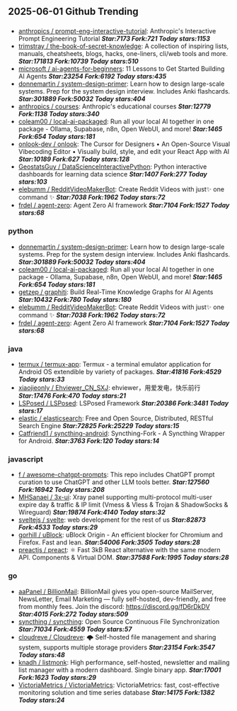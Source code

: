 ## 2025-06-01 Github Trending

### 
* [anthropics / prompt-eng-interactive-tutorial](https://github.com/anthropics/prompt-eng-interactive-tutorial): Anthropic's Interactive Prompt Engineering Tutorial ***Star:7173 Fork:721 Today stars:1153***
* [trimstray / the-book-of-secret-knowledge](https://github.com/trimstray/the-book-of-secret-knowledge): A collection of inspiring lists, manuals, cheatsheets, blogs, hacks, one-liners, cli/web tools and more. ***Star:171813 Fork:10739 Today stars:510***
* [microsoft / ai-agents-for-beginners](https://github.com/microsoft/ai-agents-for-beginners): 11 Lessons to Get Started Building AI Agents ***Star:23254 Fork:6192 Today stars:435***
* [donnemartin / system-design-primer](https://github.com/donnemartin/system-design-primer): Learn how to design large-scale systems. Prep for the system design interview. Includes Anki flashcards. ***Star:301889 Fork:50032 Today stars:404***
* [anthropics / courses](https://github.com/anthropics/courses): Anthropic's educational courses ***Star:12779 Fork:1138 Today stars:340***
* [coleam00 / local-ai-packaged](https://github.com/coleam00/local-ai-packaged): Run all your local AI together in one package - Ollama, Supabase, n8n, Open WebUI, and more! ***Star:1465 Fork:654 Today stars:181***
* [onlook-dev / onlook](https://github.com/onlook-dev/onlook): The Cursor for Designers • An Open-Source Visual Vibecoding Editor • Visually build, style, and edit your React App with AI ***Star:10189 Fork:627 Today stars:128***
* [GeostatsGuy / DataScienceInteractivePython](https://github.com/GeostatsGuy/DataScienceInteractivePython): Python interactive dashboards for learning data science ***Star:1407 Fork:277 Today stars:103***
* [elebumm / RedditVideoMakerBot](https://github.com/elebumm/RedditVideoMakerBot): Create Reddit Videos with just✨ one command ✨ ***Star:7038 Fork:1962 Today stars:72***
* [frdel / agent-zero](https://github.com/frdel/agent-zero): Agent Zero AI framework ***Star:7104 Fork:1527 Today stars:68***

### python
* [donnemartin / system-design-primer](https://github.com/donnemartin/system-design-primer): Learn how to design large-scale systems. Prep for the system design interview. Includes Anki flashcards. ***Star:301889 Fork:50032 Today stars:404***
* [coleam00 / local-ai-packaged](https://github.com/coleam00/local-ai-packaged): Run all your local AI together in one package - Ollama, Supabase, n8n, Open WebUI, and more! ***Star:1465 Fork:654 Today stars:181***
* [getzep / graphiti](https://github.com/getzep/graphiti): Build Real-Time Knowledge Graphs for AI Agents ***Star:10432 Fork:780 Today stars:180***
* [elebumm / RedditVideoMakerBot](https://github.com/elebumm/RedditVideoMakerBot): Create Reddit Videos with just✨ one command ✨ ***Star:7038 Fork:1962 Today stars:72***
* [frdel / agent-zero](https://github.com/frdel/agent-zero): Agent Zero AI framework ***Star:7104 Fork:1527 Today stars:68***

### java
* [termux / termux-app](https://github.com/termux/termux-app): Termux - a terminal emulator application for Android OS extendible by variety of packages. ***Star:41816 Fork:4529 Today stars:33***
* [xiaojieonly / Ehviewer_CN_SXJ](https://github.com/xiaojieonly/Ehviewer_CN_SXJ): ehviewer，用爱发电，快乐前行 ***Star:17476 Fork:470 Today stars:21***
* [LSPosed / LSPosed](https://github.com/LSPosed/LSPosed): LSPosed Framework ***Star:20386 Fork:3481 Today stars:17***
* [elastic / elasticsearch](https://github.com/elastic/elasticsearch): Free and Open Source, Distributed, RESTful Search Engine ***Star:72825 Fork:25229 Today stars:15***
* [Catfriend1 / syncthing-android](https://github.com/Catfriend1/syncthing-android): Syncthing-Fork - A Syncthing Wrapper for Android. ***Star:3763 Fork:120 Today stars:14***

### javascript
* [f / awesome-chatgpt-prompts](https://github.com/f/awesome-chatgpt-prompts): This repo includes ChatGPT prompt curation to use ChatGPT and other LLM tools better. ***Star:127560 Fork:16942 Today stars:208***
* [MHSanaei / 3x-ui](https://github.com/MHSanaei/3x-ui): Xray panel supporting multi-protocol multi-user expire day & traffic & IP limit (Vmess & Vless & Trojan & ShadowSocks & Wireguard) ***Star:19874 Fork:4140 Today stars:32***
* [sveltejs / svelte](https://github.com/sveltejs/svelte): web development for the rest of us ***Star:82873 Fork:4533 Today stars:29***
* [gorhill / uBlock](https://github.com/gorhill/uBlock): uBlock Origin - An efficient blocker for Chromium and Firefox. Fast and lean. ***Star:54006 Fork:3505 Today stars:28***
* [preactjs / preact](https://github.com/preactjs/preact): ⚛️ Fast 3kB React alternative with the same modern API. Components & Virtual DOM. ***Star:37588 Fork:1995 Today stars:28***

### go
* [aaPanel / BillionMail](https://github.com/aaPanel/BillionMail): BillionMail gives you open-source MailServer, NewsLetter, Email Marketing — fully self-hosted, dev-friendly, and free from monthly fees. Join the discord: https://discord.gg/fD6rDkDV ***Star:4015 Fork:272 Today stars:509***
* [syncthing / syncthing](https://github.com/syncthing/syncthing): Open Source Continuous File Synchronization ***Star:71034 Fork:4559 Today stars:57***
* [cloudreve / Cloudreve](https://github.com/cloudreve/Cloudreve): 🌩 Self-hosted file management and sharing system, supports multiple storage providers ***Star:23154 Fork:3547 Today stars:48***
* [knadh / listmonk](https://github.com/knadh/listmonk): High performance, self-hosted, newsletter and mailing list manager with a modern dashboard. Single binary app. ***Star:17001 Fork:1623 Today stars:29***
* [VictoriaMetrics / VictoriaMetrics](https://github.com/VictoriaMetrics/VictoriaMetrics): VictoriaMetrics: fast, cost-effective monitoring solution and time series database ***Star:14175 Fork:1382 Today stars:24***

